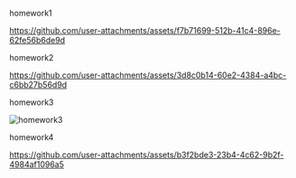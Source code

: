 homework1

https://github.com/user-attachments/assets/f7b71699-512b-41c4-896e-62fe56b6de9d



homework2

https://github.com/user-attachments/assets/3d8c0b14-60e2-4384-a4bc-c6bb27b56d9d






homework3

![homework3](https://github.com/user-attachments/assets/6a29911e-b5aa-4152-993d-b9736f2802fe)



homework4

https://github.com/user-attachments/assets/b3f2bde3-23b4-4c62-9b2f-4984af1096a5

